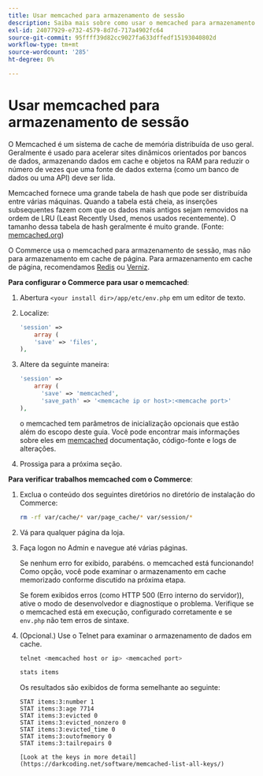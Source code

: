 ```yaml
---
title: Usar memcached para armazenamento de sessão
description: Saiba mais sobre como usar o memcached para armazenamento de sessão do Commerce.
exl-id: 24077929-e732-4579-8d7d-717a4902fc64
source-git-commit: 95ffff39d82cc9027fa633dffedf15193040802d
workflow-type: tm+mt
source-wordcount: '285'
ht-degree: 0%

---
```


# Usar memcached para armazenamento de sessão

O Memcached é um sistema de cache de memória distribuída de uso geral. Geralmente é usado para acelerar sites dinâmicos orientados por bancos de dados, armazenando dados em cache e objetos na RAM para reduzir o número de vezes que uma fonte de dados externa (como um banco de dados ou uma API) deve ser lida.

Memcached fornece uma grande tabela de hash que pode ser distribuída entre várias máquinas. Quando a tabela está cheia, as inserções subsequentes fazem com que os dados mais antigos sejam removidos na ordem de LRU (Least Recently Used, menos usados recentemente). O tamanho dessa tabela de hash geralmente é muito grande. (Fonte: [memcached.org](https://www.memcached.org/))

O Commerce usa o memcached para armazenamento de sessão, mas não para armazenamento em cache de página. Para armazenamento em cache de página, recomendamos [Redis](../cache/redis-pg-cache.md) ou [Verniz](../cache/config-varnish.md).

**Para configurar o Commerce para usar o memcached**:

1. Abertura `<your install dir>/app/etc/env.php` em um editor de texto.
1. Localize:

   ```php
   'session' =>
       array (
       'save' => 'files',
   ),
   ```

1. Altere da seguinte maneira:

   ```php
   'session' =>
       array (
         'save' => 'memcached',
         'save_path' => '<memcache ip or host>:<memcache port>'
   ),
   ```

   o memcached tem parâmetros de inicialização opcionais que estão além do escopo deste guia. Você pode encontrar mais informações sobre eles em [memcached](https://www.php.net/manual/en/memcached.sessions.php) documentação, código-fonte e logs de alterações.

1. Prossiga para a próxima seção.

**Para verificar trabalhos memcached com o Commerce**:

1. Exclua o conteúdo dos seguintes diretórios no diretório de instalação do Commerce:

   ```bash
   rm -rf var/cache/* var/page_cache/* var/session/*
   ```

1. Vá para qualquer página da loja.

1. Faça logon no Admin e navegue até várias páginas.

   Se nenhum erro for exibido, parabéns. o memcached está funcionando! Como opção, você pode examinar o armazenamento em cache memorizado conforme discutido na próxima etapa.

   Se forem exibidos erros (como HTTP 500 (Erro interno do servidor)), ative o modo de desenvolvedor e diagnostique o problema. Verifique se o memcached está em execução, configurado corretamente e se `env.php` não tem erros de sintaxe.

1. (Opcional.) Use o Telnet para examinar o armazenamento de dados em cache.

   ```bash
   telnet <memcached host or ip> <memcached port>
   ```

   ```bash
   stats items
   ```

   Os resultados são exibidos de forma semelhante ao seguinte:

   ```terminal
   STAT items:3:number 1
   STAT items:3:age 7714
   STAT items:3:evicted 0
   STAT items:3:evicted_nonzero 0
   STAT items:3:evicted_time 0
   STAT items:3:outofmemory 0
   STAT items:3:tailrepairs 0
   
   [Look at the keys in more detail](https://darkcoding.net/software/memcached-list-all-keys/)
   ```
